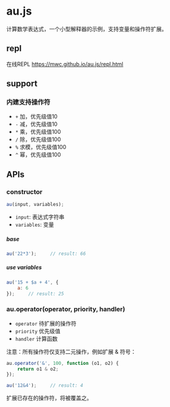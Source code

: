 # au.js

计算数学表达式，一个小型解释器的示例，支持变量和操作符扩展。

## repl
在线REPL https://mwc.github.io/au.js/repl.html

## support

### 内建支持操作符
 - `+` 加，优先级值10
 - `-` 减，优先级值10
 - `*` 乘，优先级值100
 - `/` 除，优先级值100
 - `%` 求模，优先级值100
 - `^` 幂，优先级值100

## APIs

### constructor

``` javascript
au(input, variables);
```

- `input`: 表达式字符串
- `variables`: 变量

##### base

``` javascript
au('22*3');     // result: 66
```

##### use variables

``` javascript
au('15 + $a + 4', {
    a: 6
});     // result: 25
```

### au.operator(operator, priority, handler)

- `operator` 待扩展的操作符
- `priority` 优先级值
- `handler` 计算函数

注意：所有操作符仅支持二元操作，例如扩展 & 符号：
``` javascript
au.operator('&', 100, function (o1, o2) {
    return o1 & o2;
});

au('12&4');     // result: 4
```

扩展已存在的操作符，将被覆盖之。
